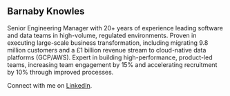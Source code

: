 ## Barnaby Knowles

Senior Engineering Manager with 20+ years of experience leading software and data teams in high-volume, regulated environments. Proven in executing large-scale business transformation, including migrating 9.8 million customers and a £1 billion revenue stream to cloud-native data platforms (GCP/AWS). Expert in building high-performance, product-led teams, increasing team engagement by 15% and accelerating recruitment by 10%  through improved processes.

Connect with me on [LinkedIn](https://www.linkedin.com/in/barnabyknowles/).

<!--
**barns101/barns101** is a ✨ _special_ ✨ repository because its `README.md` (this file) appears on your GitHub profile.

Here are some ideas to get you started:

- 🔭 I’m currently working on ...
- 🌱 I’m currently learning ...
- 👯 I’m looking to collaborate on ...
- 🤔 I’m looking for help with ...
- 💬 Ask me about ...
- 📫 How to reach me: ...
- 😄 Pronouns: ...
- ⚡ Fun fact: ...
-->

